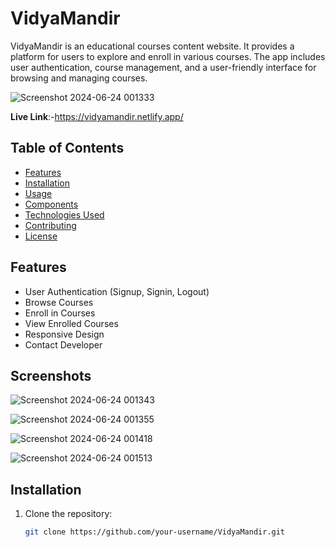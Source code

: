 # VidyaMandir

VidyaMandir is an educational courses content website. It provides a platform for users to explore and enroll in various courses. The app includes user authentication, course management, and a user-friendly interface for browsing and managing courses.

![Screenshot 2024-06-24 001333](https://github.com/DhruvTyagi18/VidyaMandir/assets/92265404/dfc0ca44-7c57-434e-a177-f03086f519a7)

**Live Link**:-https://vidyamandir.netlify.app/

## Table of Contents

- [Features](#features)
- [Installation](#installation)
- [Usage](#usage)
- [Components](#components)
- [Technologies Used](#technologies-used)
- [Contributing](#contributing)
- [License](#license)

## Features

- User Authentication (Signup, Signin, Logout)
- Browse Courses
- Enroll in Courses
- View Enrolled Courses
- Responsive Design
- Contact Developer
## Screenshots



![Screenshot 2024-06-24 001343](https://github.com/DhruvTyagi18/VidyaMandir/assets/92265404/b719bcf4-0c86-4133-acfe-dd6ccf2ec43f)


![Screenshot 2024-06-24 001355](https://github.com/DhruvTyagi18/VidyaMandir/assets/92265404/79f3425c-de10-4e49-8421-c9b93eca8ee7)


![Screenshot 2024-06-24 001418](https://github.com/DhruvTyagi18/VidyaMandir/assets/92265404/bf121702-a9f7-4bd4-98a0-3cad12d3f954)


![Screenshot 2024-06-24 001513](https://github.com/DhruvTyagi18/VidyaMandir/assets/92265404/ae6ce582-aefd-49db-beb7-3d0671983122)


## Installation

1. Clone the repository:

   ```bash
   git clone https://github.com/your-username/VidyaMandir.git
